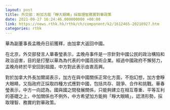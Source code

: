 ```yaml
---
layout: post
title: 外交部：盼加方能「睜大眼睛」採取理智務實對華政策
date: 2021-09-27 16:24:46.000000000 +08:00
link: https://news.rthk.hk/rthk/ch/component/k2/1612465-20210927.htm
categories: rthk
---
```


華為副董事長孟晚舟日前獲釋，由加拿大返回中國。

在北京，外交部發言人華春瑩表示，孟晚舟事件是一宗針對中國公民的政治構陷和政治迫害，目的是打壓以華為為代表的中國高技術企業。經過中國政府不懈努力，孟晚舟終於平安回到祖國，中方對此表示由衷高興。

對於加拿大外長加爾諾表示，加方在與中國關係正常化方面，不抱幻想，加方會睜大眼睛，又指政府正採取四種方式應對中國，包括共存、競爭、合作和挑戰。華春瑩表示，中方一向認為，國與國之間發展關係，只能夠建立在相互尊重、平等互利的基礎之上，中加關係也不例外，中方希望加方能夠「睜大眼睛」，認清形勢，採取理智、務實的對華政策。
